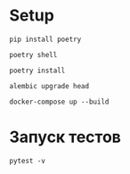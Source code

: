 

<h1>Setup</h1>

```commandline
pip install poetry
```

```commandline
poetry shell
```

```commandline
poetry install
```

```commandline
alembic upgrade head
```

```commandline
docker-compose up --build
```

<h1>Запуск тестов</h1>

```commandline
pytest -v
```
